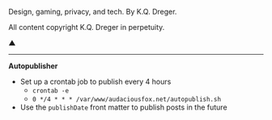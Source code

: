 Design, gaming, privacy, and tech. By K.Q. Dreger. 

All content copyright K.Q. Dreger in perpetuity. 

▲

---

**Autopublisher**

* Set up a crontab job to publish every 4 hours 
	* `crontab -e`
	* `0 */4 * * * /var/www/audaciousfox.net/autopublish.sh`
* Use the `publishDate` front matter to publish posts in the future